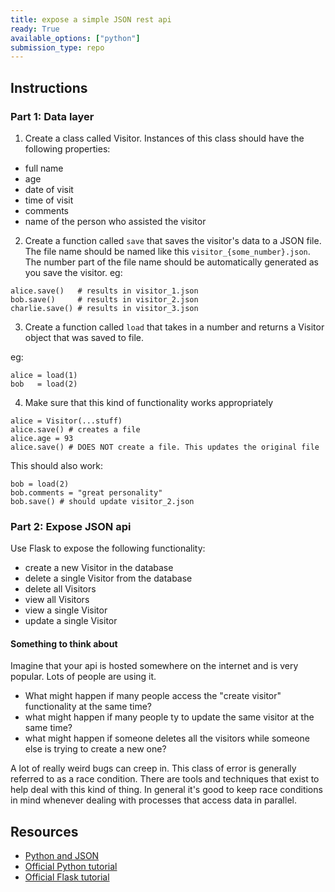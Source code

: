 ```yaml
---
title: expose a simple JSON rest api
ready: True
available_options: ["python"]
submission_type: repo
---
```


## Instructions

### Part 1: Data layer

1. Create a class called Visitor. Instances of this class should have the following properties:

- full name
- age
- date of visit
- time of visit
- comments
- name of the person who assisted the visitor

2. Create a function called `save` that saves the visitor's data to a JSON file. The file name should be named like this `visitor_{some_number}.json`. The number part of the file name should be automatically generated as you save the visitor. eg:

```
alice.save()   # results in visitor_1.json
bob.save()     # results in visitor_2.json
charlie.save() # results in visitor_3.json
```

3. Create a function called `load` that takes in a number and returns a Visitor object that was saved to file.

eg:

```
alice = load(1)
bob   = load(2)
```

4. Make sure that this kind of functionality works appropriately

```
alice = Visitor(...stuff)
alice.save() # creates a file
alice.age = 93
alice.save() # DOES NOT create a file. This updates the original file
```

This should also work:

```
bob = load(2)
bob.comments = "great personality"
bob.save() # should update visitor_2.json
```

### Part 2: Expose JSON api

Use Flask to expose the following functionality:

- create a new Visitor in the database
- delete a single Visitor from the database
- delete all Visitors
- view all Visitors
- view a single Visitor
- update a single Visitor

#### Something to think about

Imagine that your api is hosted somewhere on the internet and is very popular. Lots of people are using it.

- What might happen if many people access the "create visitor" functionality at the same time?
- what might happen if many people ty to update the same visitor at the same time?
- what might happen if someone deletes all the visitors while someone else is trying to create a new one?

A lot of really weird bugs can creep in. This class of error is generally referred to as a race condition. There are tools and techniques that exist to help deal with this kind of thing. In general it's good to keep race conditions in mind whenever dealing with processes that access data in parallel.

## Resources

- [Python and JSON](https://www.w3schools.com/python/python_json.asp)
- [Official Python tutorial](https://docs.python.org/3/tutorial/)
- [Official Flask tutorial](http://flask.pocoo.org/docs/1.0/tutorial/)
